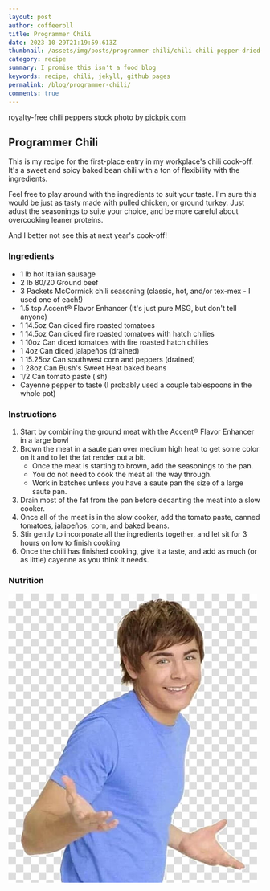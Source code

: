 ```yaml
---
layout: post
author: coffeeroll
title: Programmer Chili
date: 2023-10-29T21:19:59.613Z
thumbnail: /assets/img/posts/programmer-chili/chili-chili-pepper-dried-pepper-preview.jpg
category: recipe
summary: I promise this isn't a food blog
keywords: recipe, chili, jekyll, github pages
permalink: /blog/programmer-chili/
comments: true
---
```

royalty-free chili peppers stock photo by [pickpik.com](https://www.pickpik.com/chilis-chili-dried-pepper-red-red-chili-50146)

## Programmer Chili

This is my recipe for the first-place entry in my workplace's chili cook-off. It's a sweet and spicy baked bean chili with a ton of flexibility with the ingredients. 

Feel free to play around with the ingredients to suit your taste. I'm sure this would be just as tasty made with pulled chicken, or ground turkey. Just adust the seasonings to suite your choice, and be more careful about overcooking leaner proteins.

And I better not see this at next year's cook-off!

### Ingredients

- 1 lb hot Italian sausage
- 2 lb 80/20 Ground beef
- 3 Packets McCormick chili seasoning (classic, hot, and/or tex-mex - I used one of each!)
- 1.5 tsp Accent® Flavor Enhancer (It's just pure MSG, but don't tell anyone)
- 1 14.5oz Can diced fire roasted tomatoes
- 1 14.5oz Can diced fire roasted tomatoes with hatch chilies
- 1 10oz Can diced tomatoes with fire roasted hatch chilies
- 1 4oz Can diced jalapeños (drained)
- 1 15.25oz Can southwest corn and peppers (drained)
- 1 28oz Can Bush's Sweet Heat baked beans
- 1/2 Can tomato paste (ish)
- Cayenne pepper to taste (I probably used a couple tablespoons in the whole pot)

### Instructions 

1. Start by combining the ground meat with the Accent® Flavor Enhancer in a large bowl
1. Brown the meat in a saute pan over medium high heat to get some color on it and to let the fat render out a bit. 
    - Once the meat is starting to brown, add the seasonings to the pan. 
    - You do not need to cook the meat all the way through. 
    - Work in batches unless you have a saute pan the size of a large saute pan.
1. Drain most of the fat from the pan before decanting the meat into a slow cooker. 
1. Once all of the meat is in the slow cooker, add the tomato paste, canned tomatoes, jalapeños, corn, and baked beans.
1. Stir gently to incorporate all the ingredients together, and let sit for 3 hours on low to finish cooking
1. Once the chili has finished cooking, give it a taste, and add as much (or as little) cayenne as you think it needs. 

### Nutrition

![Shrug](/assets/img/posts/programmer-chili/zac-efron-shrugging-png-clipart.jpg)